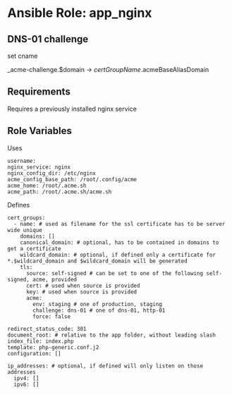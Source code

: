 Ansible Role: app_nginx
=========

DNS-01 challenge
----------------

set cname

_acme-challenge.$domain -> $certGroupName.$acmeBaseAliasDomain

Requirements
------------

Requires a previously installed nginx service

Role Variables
--------------

Uses

```
username:
nginx_service: nginx
nginx_config_dir: /etc/nginx
acme_config_base_path: /root/.config/acme
acme_home: /root/.acme.sh
acme_path: /root/.acme.sh/acme.sh
```

Defines

```
cert_groups:
  - name: # used as filename for the ssl certificate has to be server wide unique
    domains: []
    canonical_domain: # optional, has to be contained in domains to get a certificate
    wildcard_domain: # optional, if defined only a certificate for *.$wildcard_domain and $wildcard_domain will be generated
    tls:
      source: self-signed # can be set to one of the following self-signed, acme, provided
      cert: # used when source is provided
      key: # used when source is provided
      acme:
        env: staging # one of production, staging
        challenge: dns-01 # one of dns-01, http-01
        force: false

redirect_status_code: 301
document_root: # relative to the app folder, without leading slash
index_file: index.php
template: php-generic.conf.j2
configuration: []

ip_addresses: # optional, if defined will only listen on those addresses
  ipv4: []
  ipv6: []
```
